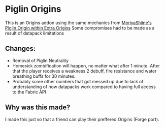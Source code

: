 # Piglin Origins
This is an Origins addon using the same mechanics from [MoriyaShiine's Piglin Origin within Extra Origins](https://github.com/MoriyaShiine/extra-origins)
Some compromises had to be made as a result of datapack limitations

## Changes:
- Removal of Piglin Neutrality
- Homesick zombification will happen, no matter what after 1 minute. After that the player receives a weakness 2 debuff, fire resistance and water breathing buffs for 30 minutes.
- Probably some other numbers that got messed up due to lack of understanding of how datapacks work compared to having full access to the Fabric API

## Why was this made?
I made this just so that a friend can play their preffered Origins (Forge port).
